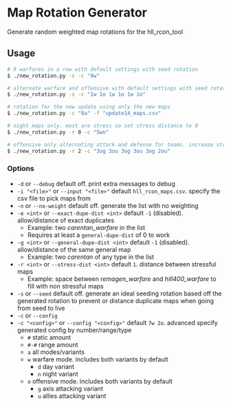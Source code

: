 # Map Rotation Generator

Generate random weighted map rotations for the hll_rcon_tool

## Usage

```sh
# 9 warfares in a row with default settings with seed rotation
$ ./new_rotation.py -s -c "9w"

# alternate warfare and offensive with default settings with seed rotation
$ ./new_rotation.py -s -c "1w 1o 1w 1o 1w 1o"

# rotation for the new update using only the new maps
$ ./new_rotation.py -c "8a" -f "update14_maps.csv"

# night maps only. most are stress so set stress distance to 0
$ ./new_rotation.py -r 0 -c "5wn"

# offensive only alternating attack and defense for teams. increase stress map distance to 2
$ ./new_rotation.py -r 2 -c "3og 3ou 3og 3ou 3og 2ou"
```

### Options

- `-d` or `--debug` default off. print extra messages to debug
- `-i "<file>"` or `--input "<file>"` default `hll_rcon_maps.csv`. specify the csv file to pick maps from 
- `-n` or `--no-weight` default off. generate the list with no weighting
- `-e <int>` or `--exact-dupe-dist <int>` default `-1` (disabled). allow/distance of exact duplicates
    - Example: two *carentan_warfare* in the list
	- Requires at least a `general-dupe-dist` of 0 to work
- `-g <int>` or `--general-dupe-dist <int>` default `-1` (disabled). allow/distance of the same general map
	- Example: two *carentan* of any type in the list
- `-r <int>` or `--stress-dist <int>` default `1`. distance between stressful maps
	- Example: space between *remagen_warfare* and *hill400_warfare* to fill with non stressful maps
- `-s` or `--seed` default off. generate an ideal seeding rotation based off the generated rotation to prevent or distance duplicate maps when going from seed to live
- `-c` or `--config` 
- `-c "<config>"` or  `--config "<config>"` default `7w 2o`. advanced specify generated config by number/range/type
    - `#` static amount
	- `#-#` range amount
	- `a` all modes/variants
    - `w` warfare mode. includes both variants by default
		- `d` day variant
		- `n` night variant
	- `o` offensive mode. includes both variants by default
	    - `g` axis attacking variant
		- `u` allies attacking variant